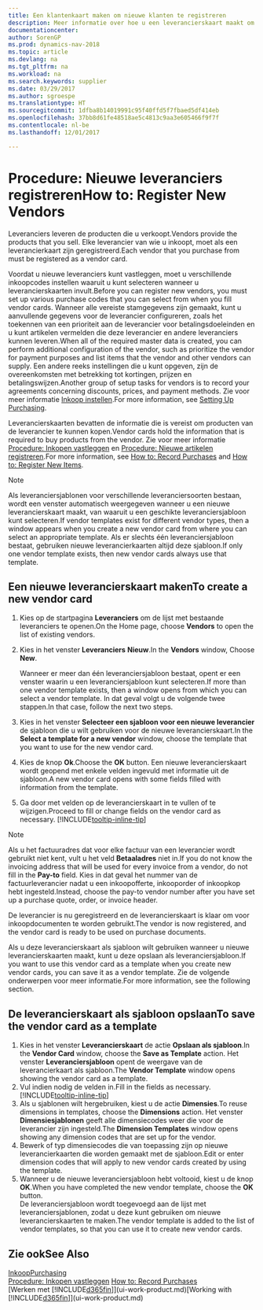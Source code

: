 ```yaml
---
title: Een klantenkaart maken om nieuwe klanten te registreren
description: Meer informatie over hoe u een leverancierskaart maakt om een nieuwe leverancier te registreren.
documentationcenter: 
author: SorenGP
ms.prod: dynamics-nav-2018
ms.topic: article
ms.devlang: na
ms.tgt_pltfrm: na
ms.workload: na
ms.search.keywords: supplier
ms.date: 03/29/2017
ms.author: sgroespe
ms.translationtype: HT
ms.sourcegitcommit: 1dfba8b14019991c95f40ffd5f7fbaed5df414eb
ms.openlocfilehash: 37bb8d61fe48518ae5c4813c9aa3e605466f9f7f
ms.contentlocale: nl-be
ms.lasthandoff: 12/01/2017

---
```

# <a name="how-to-register-new-vendors"></a><span data-ttu-id="f56dd-103">Procedure: Nieuwe leveranciers registreren</span><span class="sxs-lookup"><span data-stu-id="f56dd-103">How to: Register New Vendors</span></span>
<span data-ttu-id="f56dd-104">Leveranciers leveren de producten die u verkoopt.</span><span class="sxs-lookup"><span data-stu-id="f56dd-104">Vendors provide the products that you sell.</span></span> <span data-ttu-id="f56dd-105">Elke leverancier van wie u inkoopt, moet als een leverancierkaart zijn geregistreerd.</span><span class="sxs-lookup"><span data-stu-id="f56dd-105">Each vendor that you purchase from must be registered as a vendor card.</span></span>

<span data-ttu-id="f56dd-106">Voordat u nieuwe leveranciers kunt vastleggen, moet u verschillende inkoopcodes instellen waaruit u kunt selecteren wanneer u leverancierskaarten invult.</span><span class="sxs-lookup"><span data-stu-id="f56dd-106">Before you can register new vendors, you must set up various purchase codes that you can select from when you fill vendor cards.</span></span> <span data-ttu-id="f56dd-107">Wanneer alle vereiste stamgegevens zijn gemaakt, kunt u aanvullende gegevens voor de leverancier configureren, zoals het toekennen van een prioriteit aan de leverancier voor betalingsdoeleinden en u kunt artikelen vermelden die deze leverancier en andere leveranciers kunnen leveren.</span><span class="sxs-lookup"><span data-stu-id="f56dd-107">When all of the required master data is created, you can perform additional configuration of the vendor, such as prioritize the vendor for payment purposes and list items that the vendor and other vendors can supply.</span></span> <span data-ttu-id="f56dd-108">Een andere reeks instellingen die u kunt opgeven, zijn de overeenkomsten met betrekking tot kortingen, prijzen en betalingswijzen.</span><span class="sxs-lookup"><span data-stu-id="f56dd-108">Another group of setup tasks for vendors is to record your agreements concerning discounts, prices, and payment methods.</span></span> <span data-ttu-id="f56dd-109">Zie voor meer informatie [Inkoop instellen](purchasing-setup-purchasing.md).</span><span class="sxs-lookup"><span data-stu-id="f56dd-109">For more information, see [Setting Up Purchasing](purchasing-setup-purchasing.md).</span></span>

<span data-ttu-id="f56dd-110">Leverancierskaarten bevatten de informatie die is vereist om producten van de leverancier te kunnen kopen.</span><span class="sxs-lookup"><span data-stu-id="f56dd-110">Vendor cards hold the information that is required to buy products from the vendor.</span></span> <span data-ttu-id="f56dd-111">Zie voor meer informatie [Procedure: Inkopen vastleggen](purchasing-how-record-purchases.md) en [Procedure: Nieuwe artikelen registreren](inventory-how-register-new-items.md).</span><span class="sxs-lookup"><span data-stu-id="f56dd-111">For more information, see [How to: Record Purchases](purchasing-how-record-purchases.md) and [How to: Register New Items](inventory-how-register-new-items.md).</span></span>

> [!NOTE]  
>   <span data-ttu-id="f56dd-112">Als leveranciersjablonen voor verschillende leveranciersoorten bestaan, wordt een venster automatisch weergegeven wanneer u een nieuwe leverancierskaart maakt, van waaruit u een geschikte leveranciersjabloon kunt selecteren.</span><span class="sxs-lookup"><span data-stu-id="f56dd-112">If vendor templates exist for different vendor types, then a window appears when you create a new vendor card from where you can select an appropriate template.</span></span> <span data-ttu-id="f56dd-113">Als er slechts één leveranciersjabloon bestaat, gebruiken nieuwe leverancierkaarten altijd deze sjabloon.</span><span class="sxs-lookup"><span data-stu-id="f56dd-113">If only one vendor template exists, then new vendor cards always use that template.</span></span>

## <a name="to-create-a-new-vendor-card"></a><span data-ttu-id="f56dd-114">Een nieuwe leverancierskaart maken</span><span class="sxs-lookup"><span data-stu-id="f56dd-114">To create a new vendor card</span></span>
1. <span data-ttu-id="f56dd-115">Kies op de startpagina **Leveranciers** om de lijst met bestaande leveranciers te openen.</span><span class="sxs-lookup"><span data-stu-id="f56dd-115">On the Home page, choose **Vendors** to open the list of existing vendors.</span></span>  
2. <span data-ttu-id="f56dd-116">Kies in het venster **Leveranciers** **Nieuw**.</span><span class="sxs-lookup"><span data-stu-id="f56dd-116">In the **Vendors** window, Choose **New**.</span></span>

    <span data-ttu-id="f56dd-117">Wanneer er meer dan één leveranciersjabloon bestaat, opent er een venster waarin u een leveranciersjabloon kunt selecteren.</span><span class="sxs-lookup"><span data-stu-id="f56dd-117">If more than one vendor template exists, then a window opens from which you can select a vendor template.</span></span> <span data-ttu-id="f56dd-118">In dat geval volgt u de volgende twee stappen.</span><span class="sxs-lookup"><span data-stu-id="f56dd-118">In that case, follow the next two steps.</span></span>
3. <span data-ttu-id="f56dd-119">Kies in het venster **Selecteer een sjabloon voor een nieuwe leverancier** de sjabloon die u wilt gebruiken voor de nieuwe leverancierskaart.</span><span class="sxs-lookup"><span data-stu-id="f56dd-119">In the **Select a template for a new vendor** window, choose the template that you want to use for the new vendor card.</span></span>
4. <span data-ttu-id="f56dd-120">Kies de knop **Ok**.</span><span class="sxs-lookup"><span data-stu-id="f56dd-120">Choose the **OK** button.</span></span> <span data-ttu-id="f56dd-121">Een nieuwe leverancierskaart wordt geopend met enkele velden ingevuld met informatie uit de sjabloon.</span><span class="sxs-lookup"><span data-stu-id="f56dd-121">A new vendor card opens with some fields filled with information from the template.</span></span>
5. <span data-ttu-id="f56dd-122">Ga door met velden op de leverancierskaart in te vullen of te wijzigen.</span><span class="sxs-lookup"><span data-stu-id="f56dd-122">Proceed to fill or change fields on the vendor card as necessary.</span></span> [!INCLUDE[tooltip-inline-tip](includes/tooltip-inline-tip_md.md)]

> [!NOTE]  
>   <span data-ttu-id="f56dd-123">Als u het factuuradres dat voor elke factuur van een leverancier wordt gebruikt niet kent, vult u het veld **Betaaladres** niet in.</span><span class="sxs-lookup"><span data-stu-id="f56dd-123">If you do not know the invoicing address that will be used for every invoice from a vendor, do not fill in the **Pay-to** field.</span></span> <span data-ttu-id="f56dd-124">Kies in dat geval het nummer van de factuurleverancier nadat u een inkoopofferte, inkooporder of inkoopkop hebt ingesteld.</span><span class="sxs-lookup"><span data-stu-id="f56dd-124">Instead, choose the pay-to vendor number after you have set up a purchase quote, order, or invoice header.</span></span>

<span data-ttu-id="f56dd-125">De leverancier is nu geregistreerd en de leverancierskaart is klaar om voor inkoopdocumenten te worden gebruikt.</span><span class="sxs-lookup"><span data-stu-id="f56dd-125">The vendor is now registered, and the vendor card is ready to be used on purchase documents.</span></span>

<span data-ttu-id="f56dd-126">Als u deze leverancierskaart als sjabloon wilt gebruiken wanneer u nieuwe leverancierskaarten maakt, kunt u deze opslaan als leveranciersjabloon.</span><span class="sxs-lookup"><span data-stu-id="f56dd-126">If you want to use this vendor card as a template when you create new vendor cards, you can save it as a vendor template.</span></span> <span data-ttu-id="f56dd-127">Zie de volgende onderwerpen voor meer informatie.</span><span class="sxs-lookup"><span data-stu-id="f56dd-127">For more information, see the following section.</span></span>

## <a name="to-save-the-vendor-card-as-a-template"></a><span data-ttu-id="f56dd-128">De leverancierskaart als sjabloon opslaan</span><span class="sxs-lookup"><span data-stu-id="f56dd-128">To save the vendor card as a template</span></span>
1. <span data-ttu-id="f56dd-129">Kies in het venster **Leverancierskaart** de actie **Opslaan als sjabloon**.</span><span class="sxs-lookup"><span data-stu-id="f56dd-129">In the **Vendor Card** window, choose the **Save as Template** action.</span></span> <span data-ttu-id="f56dd-130">Het venster **Leveranciersjabloon** opent de weergave van de leverancierkaart als sjabloon.</span><span class="sxs-lookup"><span data-stu-id="f56dd-130">The **Vendor Template** window opens showing the vendor card as a template.</span></span>
2. <span data-ttu-id="f56dd-131">Vul indien nodig de velden in.</span><span class="sxs-lookup"><span data-stu-id="f56dd-131">Fill in the fields as necessary.</span></span> [!INCLUDE[tooltip-inline-tip](includes/tooltip-inline-tip_md.md)]
3. <span data-ttu-id="f56dd-132">Als u sjablonen wilt hergebruiken, kiest u de actie **Dimensies**.</span><span class="sxs-lookup"><span data-stu-id="f56dd-132">To reuse dimensions in templates, choose the **Dimensions** action.</span></span> <span data-ttu-id="f56dd-133">Het venster **Dimensiesjablonen** geeft alle dimensiecodes weer die voor de leverancier zijn ingesteld.</span><span class="sxs-lookup"><span data-stu-id="f56dd-133">The **Dimension Templates** window opens showing any dimension codes that are set up for the vendor.</span></span>
4. <span data-ttu-id="f56dd-134">Bewerk of typ dimensiecodes die van toepassing zijn op nieuwe leverancierkaarten die worden gemaakt met de sjabloon.</span><span class="sxs-lookup"><span data-stu-id="f56dd-134">Edit or enter dimension codes that will apply to new vendor cards created by using the template.</span></span>
5. <span data-ttu-id="f56dd-135">Wanneer u de nieuwe leveranciersjabloon hebt voltooid, kiest u de knop **OK**.</span><span class="sxs-lookup"><span data-stu-id="f56dd-135">When you have completed the new vendor template, choose the **OK** button.</span></span>  
   <span data-ttu-id="f56dd-136">De leveranciersjabloon wordt toegevoegd aan de lijst met leveranciersjablonen, zodat u deze kunt gebruiken om nieuwe leverancierskaarten te maken.</span><span class="sxs-lookup"><span data-stu-id="f56dd-136">The vendor template is added to the list of vendor templates, so that you can use it to create new vendor cards.</span></span>

## <a name="see-also"></a><span data-ttu-id="f56dd-137">Zie ook</span><span class="sxs-lookup"><span data-stu-id="f56dd-137">See Also</span></span>
[<span data-ttu-id="f56dd-138">Inkoop</span><span class="sxs-lookup"><span data-stu-id="f56dd-138">Purchasing</span></span>](purchasing-manage-purchasing.md)  
<span data-ttu-id="f56dd-139">[Procedure: Inkopen vastleggen](purchasing-how-record-purchases.md) </span><span class="sxs-lookup"><span data-stu-id="f56dd-139">[How to: Record Purchases](purchasing-how-record-purchases.md) </span></span>  
<span data-ttu-id="f56dd-140">[Werken met [!INCLUDE[d365fin](includes/d365fin_md.md)]](ui-work-product.md)</span><span class="sxs-lookup"><span data-stu-id="f56dd-140">[Working with [!INCLUDE[d365fin](includes/d365fin_md.md)]](ui-work-product.md)</span></span>  

